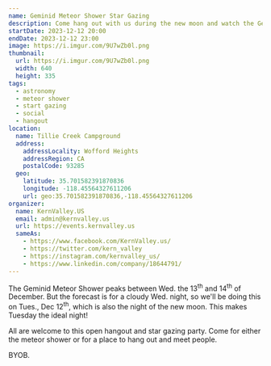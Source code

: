 ```yaml
---
name: Geminid Meteor Shower Star Gazing
description: Come hang out with us during the new moon and watch the Geminid Meteor Shower
startDate: 2023-12-12 20:00
endDate: 2023-12-12 23:00
image: https://i.imgur.com/9U7wZb0l.png
thumbnail:
  url: https://i.imgur.com/9U7wZb0l.png
  width: 640
  height: 335
tags:
  - astronomy
  - meteor shower
  - start gazing
  - social
  - hangout
location:
  name: Tillie Creek Campground
  address:
    addressLocality: Wofford Heights
    addressRegion: CA
    postalCode: 93285
  geo:
    latitude: 35.701582391870836
    longitude: -118.45564327611206
    url: geo:35.701582391870836,-118.45564327611206
organizer:
  name: KernValley.US
  email: admin@kernvalley.us
  url: https://events.kernvalley.us
  sameAs:
    - https://www.facebook.com/KernValley.us/
    - https://twitter.com/kern_valley
    - https://instagram.com/kernvalley_us/
    - https://www.linkedin.com/company/18644791/
---
```

The Geminid Meteor Shower peaks between Wed. the 13<sup>th</sup> and 14<sup>th</sup>
of December. But the forecast is for a cloudy Wed. night, so we'll be doing this
on Tues., Dec 12<sup>th</sup>, which is also the night of the new moon. This
makes Tuesday the ideal night!

All are welcome to this open hangout and star gazing party. Come for either the
meteor shower or for a place to hang out and meet people.

BYOB.
